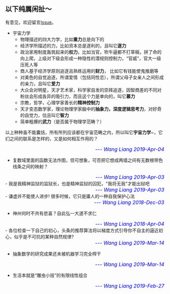 ## 以下纯属闲扯～

有意见，欢迎留言[Issue](https://github.com/wangliangster/wangliangster.github.io/issues)。
- 宇宙力学
	* 物理描述的四大力学，比如**重力**总是向下的
	* 经济学所描述的力，比如资本总是逐利的，且叫它**逐力**
	* 政治家用制度轰筑起来的**权力**，比如当官，吹牛逼都不打草稿，拼了命的向上爬，上级对下级会形成一种隐性的潜规则控制力，“官威”，官大一级压死人等
	* 商人基于经济学原则追逐且熟练运用的**财力**， 比如它有钱能使鬼推磨等
	* 对美色的自觉追逐，所谓爱情（包括同性恋），所谓父母子女亲人之间形成的亲力，且叫它**爱力**
	* 大众会对明星，天才艺术家，科学家自发的崇拜追逐，因智商差的不同对粉丝会形成各异的吸引力，而且这个力是单向的，叫它**慕力**
	* 宗教，哲学，心理学家善长的**精神控制力** 
	* 天才变态数学家，理论物理学家脑中的**抽象力，深度逻辑思考力**，对好奇的自觉力，估且叫它**智力**
	* 简单粗爆的**武力**（是否属于物理学范畴？）

以上种种虽不能囊括，所有所列应该都在宇宙范畴之内，所以叫它**宇宙力学**~，它们之间的联系是怎样的，又是如何相互作用的？ 

<div style="text-align: right">
 <font size="3" color="blue">
   <i>
      --- Wang Liang 2019-Apr-04
   </i>
 </font>
</div>

- 复数域里面的函数无法作图，但可想象，可否把它想成两墙之间有无数根带色线条之间的映射？
<div style="text-align: right">
 <font size="3" color="blue">
   <i>
      --- Wang Liang 2019-Apr-03
   </i>
 </font>
</div>
- 我是我精神监狱的监狱长，也是精神监狱的囚犯，"我将无我"才能出狱吧
<div style="text-align: right">
 <font size="3" color="blue">
   <i>
      --- Wang Liang 2019-Apr-03
   </i>
 </font>
</div>
- 谦虚并不能使人进步! 很多时候，它只是庸人的一种自我保护心法
<div style="text-align: right">
 <font size="3" color="blue">
   <i>
      --- Wang Liang 2018-Dec-03
   </i>
 </font>
</div>

- 神州何时不共有悲喜？自此弘一大道不求仁
<div style="text-align: right">
 <font size="3" color="blue">
   <i>
      --- Wang Liang 2018-Apr-04
   </i>
 </font>
</div>
- 各位检查一下自己的初心，头条的推荐算法将以梯度方式引导你不自主的逼近初心，似乎是不可抗的某种自然规律?
<div style="text-align: right">
 <font size="3" color="blue">
   <i>
      --- Wang Liang 2019-Mar-14
   </i>
 </font>
</div>

- 抽象数学的研究成果还未被机器学习完全榨干
<div style="text-align: right">
 <font size="3" color="blue">
   <i>
      --- Wang Liang 2019-Mar-14
   </i>
 </font>
</div>

- 生活本就是“雕虫小技”的有限线性组合
<div style="text-align: right">
 <font size="3" color="blue">
   <i>
      --- Wang Liang 2019-Feb-27
   </i>
 </font>
</div>
